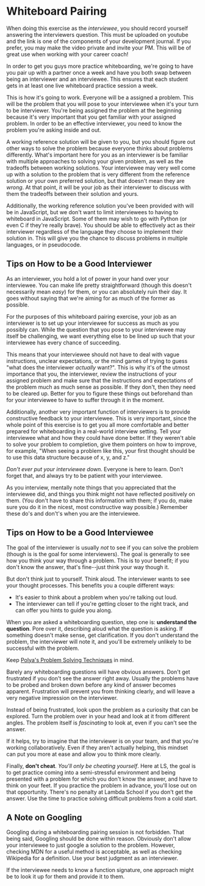 # Whiteboard Pairing

When doing this exercise as the _interviewee_, you should record yourself
answering the interviewers question. This must be uploaded on youtube and the
link is one of the components of your development journal. If you prefer, you
may make the video private and invite your PM. This will be of great use when
working with your career coach!

In order to get you guys more practice whiteboarding, we're going to have you
pair up with a partner once a week and have you both swap between being an
interviewer and an interviewee. This ensures that each student gets in at least
one live whiteboard practice session a week.

This is how it's going to work. Everyone will be a assigned a problem. This will
be the problem that you will pose to your interviewee when it's your turn to be
interviewer. You're being assigned the problem at the beginning because it's
very important that you get familiar with your assigned problem. In order to be
an effective interviewer, you need to know the problem you're asking inside and
out.

A working reference solution will be given to you, but you should figure out
other ways to solve the problem because everyone thinks about problems
differently. What's important here for you as an interviewer is be familiar with
multiple approaches to solving your given problem, as well as the tradeoffs
between working solutions. Your interviewee may very well come up with a
solution to the problem that is very different from the reference solution or
your own preferred solution, but that doesn't mean they are _wrong_. At that
point, it will be your job as their interviewer to discuss with them the
tradeoffs between their solution and yours.

Additionally, the working reference solution you've been provided with will be
in JavaScript, but we don't want to limit interviewees to having to whiteboard
in JavaScript. Some of them may wish to go with Python (or even C if they're
really brave). You should be able to effectively act as their interviewer
regardless of the language they choose to implement their solution in. This will
give you the chance to discuss problems in multiple languages, or in pseudocode.

## Tips on How to be a Good Interviewer

As an interviewer, you hold a lot of power in your hand over your interviewee.
You can make life pretty straightforward (though this doesn't necessarily mean
_easy_) for them, or you can absolutely ruin their day. It goes without saying
that we're aiming for as much of the former as possible.

For the purposes of this whiteboard pairing exercise, your job as an interviewer
is to set up your interviewee for success as much as you possibly can. While the
question that you pose to your interviewee may itself be challenging, we want
everything else to be lined up such that your interviewee has every chance of
succeeding.

This means that your interviewee should not have to deal with vague
instructions, unclear expectations, or the mind games of trying to guess "what
does the interviewer _actually_ want?". This is why it's of the utmost
importance that you, the interviewer, review the instructions of your assigned
problem and make sure that the instructions and expectations of the problem much
as much sense as possible. If they don't, then they need to be cleared up.
Better for you to figure these things out beforehand than for your interviewee
to have to suffer through it in the moment.

Additionally, another very important function of interviewers is to provide
constructive feedback to your interviewee. This is very important, since the
whole point of this exercise is to get you all more comfortable and better
prepared for whiteboarding in a real-world interview setting. Tell your
interviewee what and how they could have done better. If they weren't able to
solve your problem to completion, give them pointers on how to improve, for
example, "When seeing a problem like this, your first thought should be to use
this data structure because of x, y, and z."

_Don't ever put your interviewee down._ Everyone is here to learn. Don't forget
that, and always try to be patient with your interviewee.

As you interview, mentally note things that you appreciated that the interviewee
did, and things you think might not have reflected positively on them. (You
don't have to share this information with them; if you do, make sure you do it
in the nicest, most constructive way possible.) Remember these do's and don't's
when you are the interviewee.

## Tips on How to be a Good Interviewee

The goal of the interviewer is usually _not_ to see if you can solve the problem
(though is is the goal for some interviewers). The goal is generally to see how
you think your way through a problem. This is to your benefit; if you don't know
the answer, that's fine--just think your way though it.

But don't think just to yourself. Think aloud. The interviewer wants to see your
thought processes. This benefits you a couple different ways:

- It's easier to think about a problem when you're talking out loud.
- The interviewer can tell if you're getting closer to the right track, and can
  offer you hints to guide you along.

When you are asked a whiteboarding question, step one is: **understand the
question**. Pore over it, describing aloud what the question is asking. If
something doesn't make sense, get clarification. If you don't understand the
problem, the interviewer will note it, and you'll be extremely unlikely to be
successful with the problem.

Keep [Polya's Problem Solving
Techniques](https://github.com/LambdaSchool/CS-Wiki/wiki/Polya%27s-Problem-Solving-Techniques)
in mind.

Barely any whiteboarding questions will have obvious answers. Don't get
frustrated if you don't see the answer right away. Usually the problems have to
be probed and broken down before any kind of answer becomes apparent.
Frustration will prevent you from thinking clearly, and will leave a very
negative impression on the interviewer.

Instead of being frustrated, look upon the problem as a curiosity that can be
explored. Turn the problem over in your head and look at it from different
angles. The problem itself is _fascinating_ to look at, even if you can't see
the answer.

If it helps, try to imagine that the interviewer is on your team, and that
you're working collaboratively. Even if they aren't actually helping, this
mindset can put you more at ease and allow you to think more clearly.

Finally, **don't cheat**. _You'll only be cheating yourself_. Here at LS, the goal
is to get practice coming into a semi-stressful environment and being presented
with a problem for which you don't know the answer, and have to think on your
feet. If you practice the problem in advance, you'll lose out on that
opportunity. There's no penalty at Lambda School if you don't get the answer.
Use the time to practice solving difficult problems from a cold start.

## A Note on Googling

Googling during a whiteboarding pairing session is not forbidden. That being
said, Googling should be done within reason. Obviously don't allow your
interviewee to just google a solution to the problem. However, checking MDN for
a useful method is acceptable, as well as checking Wikipedia for a definition.
Use your best judgment as an interviewer.

If the interviewee needs to know a function signature, one approach might be to
look it up for them and provide it to them.
